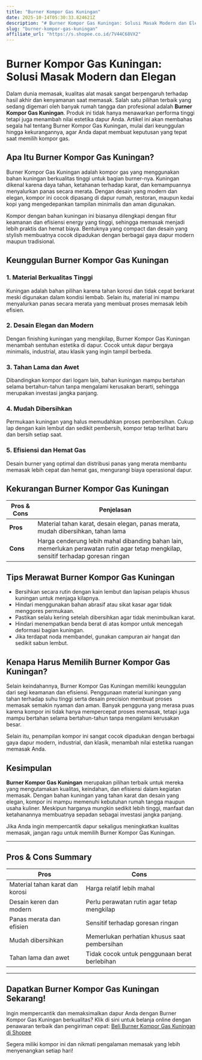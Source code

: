 ```yaml
---
title: "Burner Kompor Gas Kuningan"
date: 2025-10-14T05:30:33.824621Z
description: "# Burner Kompor Gas Kuningan: Solusi Masak Modern dan Elegan..."
slug: "burner-kompor-gas-kuningan"
affiliate_url: "https://s.shopee.co.id/7V44C68VX2"
---
```

# Burner Kompor Gas Kuningan: Solusi Masak Modern dan Elegan

Dalam dunia memasak, kualitas alat masak sangat berpengaruh terhadap hasil akhir dan kenyamanan saat memasak. Salah satu pilihan terbaik yang sedang digemari oleh banyak rumah tangga dan profesional adalah **Burner Kompor Gas Kuningan**. Produk ini tidak hanya menawarkan performa tinggi tetapi juga menambah nilai estetika dapur Anda. Artikel ini akan membahas segala hal tentang Burner Kompor Gas Kuningan, mulai dari keunggulan hingga kekurangannya, agar Anda dapat membuat keputusan yang tepat saat memilih kompor gas.

## Apa Itu Burner Kompor Gas Kuningan?

Burner Kompor Gas Kuningan adalah kompor gas yang menggunakan bahan kuningan berkualitas tinggi untuk bagian burner-nya. Kuningan dikenal karena daya tahan, ketahanan terhadap karat, dan kemampuannya menyalurkan panas secara merata. Dengan desain yang modern dan elegan, kompor ini cocok dipasang di dapur rumah, restoran, maupun kedai kopi yang mengedepankan tampilan minimalis dan aman digunakan.

Kompor dengan bahan kuningan ini biasanya dilengkapi dengan fitur keamanan dan efisiensi energy yang tinggi, sehingga memasak menjadi lebih praktis dan hemat biaya. Bentuknya yang compact dan desain yang stylish membuatnya cocok dipadukan dengan berbagai gaya dapur modern maupun tradisional.

## Keunggulan Burner Kompor Gas Kuningan

### 1. Material Berkualitas Tinggi
Kuningan adalah bahan pilihan karena tahan korosi dan tidak cepat berkarat meski digunakan dalam kondisi lembab. Selain itu, material ini mampu menyalurkan panas secara merata yang membuat proses memasak lebih efisien.

### 2. Desain Elegan dan Modern
Dengan finishing kuningan yang mengkilap, Burner Kompor Gas Kuningan menambah sentuhan estetika di dapur. Cocok untuk dapur bergaya minimalis, industrial, atau klasik yang ingin tampil berbeda.

### 3. Tahan Lama dan Awet
Dibandingkan kompor dari logam lain, bahan kuningan mampu bertahan selama bertahun-tahun tanpa mengalami kerusakan berarti, sehingga merupakan investasi jangka panjang.

### 4. Mudah Dibersihkan
Permukaan kuningan yang halus memudahkan proses pembersihan. Cukup lap dengan kain lembut dan sedikit pembersih, kompor tetap terlihat baru dan bersih setiap saat.

### 5. Efisiensi dan Hemat Gas
Desain burner yang optimal dan distribusi panas yang merata membantu memasak lebih cepat dan hemat gas, mengurangi biaya operasional dapur.

## Kekurangan Burner Kompor Gas Kuningan

| Pros & Cons | Penjelasan |
|--------------|------------|
| **Pros** | Material tahan karat, desain elegan, panas merata, mudah dibersihkan, tahan lama |
| **Cons** | Harga cenderung lebih mahal dibanding bahan lain, memerlukan perawatan rutin agar tetap mengkilap, sensitif terhadap goresan ringan |

## Tips Merawat Burner Kompor Gas Kuningan

- Bersihkan secara rutin dengan kain lembut dan lapisan pelapis khusus kuningan untuk menjaga kilapnya.
- Hindari menggunakan bahan abrasif atau sikat kasar agar tidak menggores permukaan.
- Pastikan selalu kering setelah dibersihkan agar tidak menimbulkan karat.
- Hindari menempatkan benda berat di atas kompor untuk mencegah deformasi bagian kuningan.
- Jika terdapat noda membandel, gunakan campuran air hangat dan sedikit sabun lembut.

## Kenapa Harus Memilih Burner Kompor Gas Kuningan?

Selain keindahannya, Burner Kompor Gas Kuningan memiliki keunggulan dari segi keamanan dan efisiensi. Penggunaan material kuningan yang tahan terhadap suhu tinggi serta desain precision membuat proses memasak semakin nyaman dan aman. Banyak pengguna yang merasa puas karena kompor ini tidak hanya mempercepat proses memasak, tetapi juga mampu bertahan selama bertahun-tahun tanpa mengalami kerusakan besar.

Selain itu, penampilan kompor ini sangat cocok dipadukan dengan berbagai gaya dapur modern, industrial, dan klasik, menambah nilai estetika ruangan memasak Anda.

## Kesimpulan

**Burner Kompor Gas Kuningan** merupakan pilihan terbaik untuk mereka yang mengutamakan kualitas, keindahan, dan efisiensi dalam kegiatan memasak. Dengan bahan kuningan yang tahan karat dan desain yang elegan, kompor ini mampu memenuhi kebutuhan rumah tangga maupun usaha kuliner. Meskipun harganya mungkin sedikit lebih tinggi, manfaat dan ketahanannya membuatnya sepadan sebagai investasi jangka panjang.

Jika Anda ingin mempercantik dapur sekaligus meningkatkan kualitas memasak, jangan ragu untuk memilih Burner Kompor Gas Kuningan.

---

## Pros & Cons Summary

| Pros | Cons |
|-------|--------|
| Material tahan karat dan korosi | Harga relatif lebih mahal |
| Desain keren dan modern | Perlu perawatan rutin agar tetap mengkilap |
| Panas merata dan efisien | Sensitif terhadap goresan ringan |
| Mudah dibersihkan | Memerlukan perhatian khusus saat pembersihan |
| Tahan lama dan awet | Tidak cocok untuk penggunaan berat berlebihan |

---

## Dapatkan Burner Kompor Gas Kuningan Sekarang!

Ingin mempercantik dan memaksimalkan dapur Anda dengan Burner Kompor Gas Kuningan berkualitas? Klik di sini untuk belanja online dengan penawaran terbaik dan pengiriman cepat: [Beli Burner Kompor Gas Kuningan di Shopee](https://s.shopee.co.id/7V44C68VX2)

Segera miliki kompor ini dan nikmati pengalaman memasak yang lebih menyenangkan setiap hari!